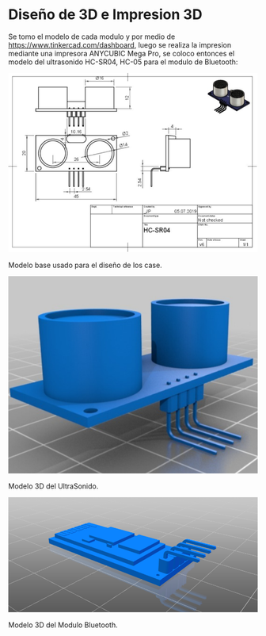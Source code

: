 # Diseño de 3D e Impresion 3D

Se tomo el modelo de cada modulo y por medio de https://www.tinkercad.com/dashboard, luego se realiza la impresion mediante una impresora ANYCUBIC Mega Pro, se coloco entonces el modelo del ultrasonido HC-SR04, HC-05 para el modulo de Bluetooth:


![Screenshot](/Modelos_3D/modelo_ultranido.png)

Modelo base usado para el diseño de los case.


![Screenshot](/Modelos_3D/3_US.png)

Modelo 3D del UltraSonido.

![Screenshot](/Modelos_3D/3_BT.png)

Modelo 3D del Modulo Bluetooth.
